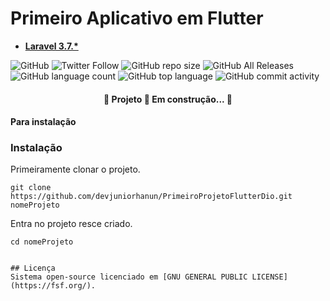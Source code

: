 # Primeiro Aplicativo em Flutter

- **[Laravel  3.7.*](https://flutter.dev/)**


![GitHub](https://img.shields.io/github/license/devjuniorhanun/PrimeiroProjetoFlutterDio)
![Twitter Follow](https://img.shields.io/twitter/follow/HanunWinston?style=social)
![GitHub repo size](https://img.shields.io/github/repo-size/devjuniorhanun/PrimeiroProjetoFlutterDio)
![GitHub All Releases](https://img.shields.io/github/downloads/devjuniorhanun/PrimeiroProjetoFlutterDio/total)
![GitHub language count](https://img.shields.io/github/languages/count/devjuniorhanun/PrimeiroProjetoFlutterDio)
![GitHub top language](https://img.shields.io/github/languages/top/devjuniorhanun/PrimeiroProjetoFlutterDio)
![GitHub commit activity](https://img.shields.io/github/commit-activity/y/devjuniorhanun/PrimeiroProjetoFlutterDio)

<h4 align="center"> 
	🚧  Projeto 🚀 Em construção...  🚧
</h4>

#### Para instalação

### Instalação
Primeiramente clonar o projeto.
```
git clone https://github.com/devjuniorhanun/PrimeiroProjetoFlutterDio.git nomeProjeto
```
Entra no projeto resce criado.
```
cd nomeProjeto


## Licença
Sistema open-source licenciado em [GNU GENERAL PUBLIC LICENSE](https://fsf.org/).
